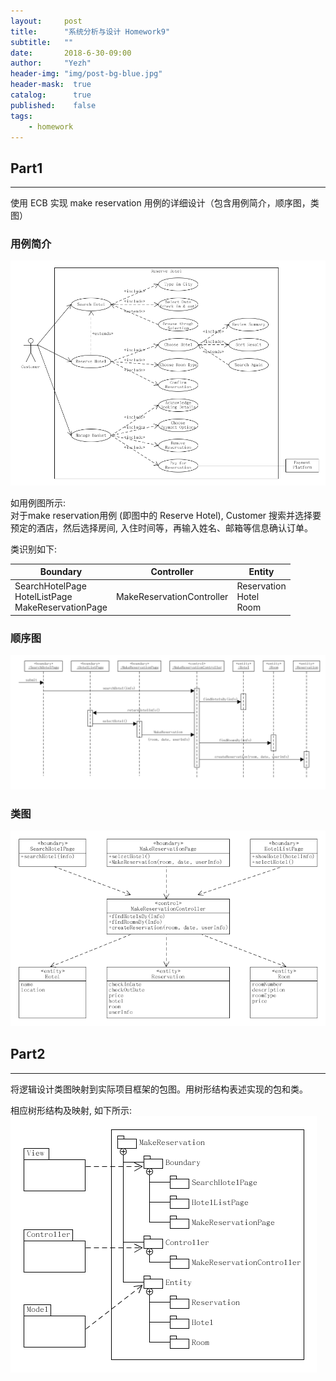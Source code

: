 ```yaml
---
layout:     post
title:      "系统分析与设计 Homework9"
subtitle:   ""
date:       2018-6-30-09:00
author:     "Yezh"
header-img: "img/post-bg-blue.jpg"
header-mask:  true
catalog:      true
published:    false
tags:
    - homework
---
```


## Part1
---

使用 ECB 实现 make reservation 用例的详细设计（包含用例简介，顺序图，类图）

### 用例简介
![Asg_RH_UML](/img/in-post/2018-6-30-SAD-HW9/Asg_RH_UML.png)

如用例图所示:   
对于make reservation用例 (即图中的 Reserve Hotel), Customer 搜索并选择要预定的酒店，然后选择房间, 入住时间等，再输入姓名、邮箱等信息确认订单。

类识别如下:  

| Boundary                                                         | Controller                | Entity                                   |
| ---------------------------------------------------------------- | ------------------------- | ---------------------------------------- |
| SearchHotelPage<br/> HotelListPage<br/> MakeReservationPage<br/> | MakeReservationController | Reservation <br/> Hotel <br/> Room <br/> |


### 顺序图

![Asg_RH_SSD](/img/in-post/2018-6-30-SAD-HW9/Asg_RH_SSD.png)

### 类图

![Asg_RH_class](/img/in-post/2018-6-30-SAD-HW9/Asg_RH_class.png)

## Part2
---
将逻辑设计类图映射到实际项目框架的包图。用树形结构表述实现的包和类。  

相应树形结构及映射, 如下所示:
![Asg_RH_tree](/img/in-post/2018-6-30-SAD-HW9/Asg_RH_tree.png)

